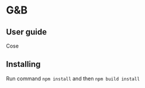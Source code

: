 # G&B
## User guide
Cose

## Installing
Run command ```npm install``` and then ```npm build install```